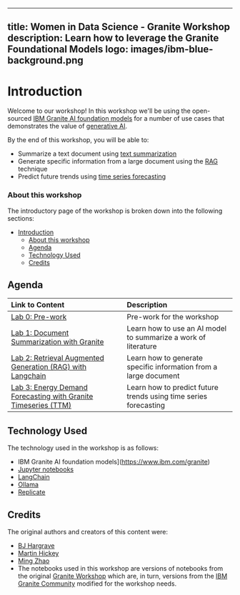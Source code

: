 
---
title: Women in Data Science - Granite Workshop
description: Learn how to leverage the Granite Foundational Models
logo: images/ibm-blue-background.png
---

# Introduction

Welcome to our workshop! In this workshop we'll be using the open-sourced [IBM Granite
AI foundation models](https://www.ibm.com/granite) for a number of use cases that
demonstrates the value of [generative AI](https://developer.ibm.com/generative-ai-for-developers).

By the end of this workshop, you will be able to:

* Summarize a text document using [text summarization](https://www.ibm.com/topics/text-summarization)
* Generate specific information from a large document using the [RAG](https://research.ibm.com/blog/retrieval-augmented-generation-RAG) technique
* Predict future trends using [time series forecasting](https://research.ibm.com/blog/AI-time-series-forecasting)

### About this workshop

The introductory page of the workshop is broken down into the following sections:

- [Introduction](#introduction)
    - [About this workshop](#about-this-workshop)
  - [Agenda](#agenda)
  - [Technology Used](#technology-used)
  - [Credits](#credits)

## Agenda

| Link to Content                                              | Description                                                  |
| :----------------------------------------------------------- | :----------------------------------------------------------- |
| [Lab 0: Pre-work](pre-work/readme.md)                        | Pre-work for the workshop                                    |
| [Lab 1: Document Summarization with Granite](lab-1/readme.md) | Learn how to use an AI model to summarize a work of literature |
| [Lab 2: Retrieval Augmented Generation (RAG) with Langchain](lab-2/readme.md) | Learn how to generate specific information from a large document |
| [Lab 3: Energy Demand Forecasting with Granite Timeseries (TTM)](lab-3/readme.md) | Learn how to predict future trends using time series forecasting |

## Technology Used

The technology used in the workshop is as follows:

* IBM Granite AI foundation models](https://www.ibm.com/granite)
* [Jupyter notebooks](https://jupyter.org/)
* [LangChain](https://www.langchain.com/)
* [Ollama](https://ollama.com)
* [Replicate](https://replicate.com/)

## Credits

The original authors and creators of this content were:

* [BJ Hargrave](https://github.com/bjhargrave)
* [Martin Hickey](https://github.com/hickeyma)
* [Ming Zhao](https://github.com/mingxzhao)
* The notebooks used in this workshop are versions of notebooks from the original [Granite Workshop](https://ibm.github.io/granite-workshop/) which are, in turn, versions from the [IBM Granite Community](https://github.com/ibm-granite-community) modified for the workshop needs.
